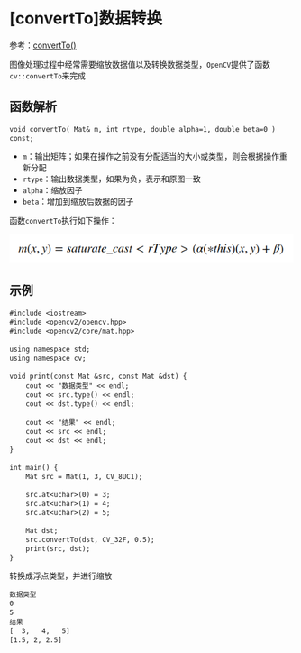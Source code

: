 
# [convertTo]数据转换

参考：[convertTo()](https://docs.opencv.org/4.1.0/d3/d63/classcv_1_1Mat.html#adf88c60c5b4980e05bb556080916978b)

图像处理过程中经常需要缩放数据值以及转换数据类型，`OpenCV`提供了函数`cv::convertTo`来完成

## 函数解析

```
void convertTo( Mat& m, int rtype, double alpha=1, double beta=0 ) const;
```

* `m`：输出矩阵；如果在操作之前没有分配适当的大小或类型，则会根据操作重新分配
* `rtype`：输出数据类型，如果为负，表示和原图一致
* `alpha`：缩放因子
* `beta`：增加到缩放后数据的因子

函数`convertTo`执行如下操作：

![](./imgs/convert-to.png)

## 示例

```
#include <iostream>
#include <opencv2/opencv.hpp>
#include <opencv2/core/mat.hpp>

using namespace std;
using namespace cv;

void print(const Mat &src, const Mat &dst) {
    cout << "数据类型" << endl;
    cout << src.type() << endl;
    cout << dst.type() << endl;

    cout << "结果" << endl;
    cout << src << endl;
    cout << dst << endl;
}

int main() {
    Mat src = Mat(1, 3, CV_8UC1);

    src.at<uchar>(0) = 3;
    src.at<uchar>(1) = 4;
    src.at<uchar>(2) = 5;

    Mat dst;
    src.convertTo(dst, CV_32F, 0.5);
    print(src, dst);
}
```

转换成浮点类型，并进行缩放

```
数据类型
0
5
结果
[  3,   4,   5]
[1.5, 2, 2.5]
```